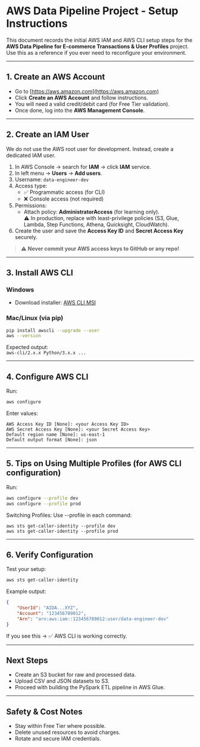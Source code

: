 # AWS Data Pipeline Project - Setup Instructions

This document records the initial AWS IAM and AWS CLI setup steps for the **AWS Data Pipeline for E-commerce Transactions & User Profiles** project.  
Use this as a reference if you ever need to reconfigure your environment.

---

## 1. Create an AWS Account
- Go to [https://aws.amazon.com](https://aws.amazon.com)
- Click **Create an AWS Account** and follow instructions.
- You will need a valid credit/debit card (for Free Tier validation).
- Once done, log into the **AWS Management Console**.

---

## 2. Create an IAM User
We do not use the AWS root user for development. Instead, create a dedicated IAM user.

1. In AWS Console → search for **IAM** → click **IAM** service.
2. In left menu → **Users** → **Add users**.
3. Username: `data-engineer-dev`
4. Access type:
   - ✅ Programmatic access (for CLI)
   - ❌ Console access (not required)
5. Permissions:
   - Attach policy: **AdministratorAccess** (for learning only).  
     ⚠️ In production, replace with least-privilege policies (S3, Glue, Lambda, Step Functions, Athena, Quicksight, CloudWatch).
6. Create the user and save the **Access Key ID** and **Secret Access Key** securely.

> ⚠️ **Never commit your AWS access keys to GitHub or any repo!**

---

## 3. Install AWS CLI
### Windows
- Download installer: [AWS CLI MSI](https://awscli.amazonaws.com/AWSCLIV2.msi)

### Mac/Linux (via pip)
```bash
pip install awscli --upgrade --user
aws --version
```

Expected output:  
`aws-cli/2.x.x Python/3.x.x ...`

---

## 4. Configure AWS CLI
Run:
```bash
aws configure
```

Enter values:
```
AWS Access Key ID [None]: <your Access Key ID>
AWS Secret Access Key [None]: <your Secret Access Key>
Default region name [None]: us-east-1
Default output format [None]: json
```

---

## 5. Tips on Using Multiple Profiles (for AWS CLI configuration)
Run:
```bash
aws configure --profile dev
aws configure --profile prod
```

Switching Profiles: 
Use --profile in each command:
```
aws sts get-caller-identity --profile dev
aws sts get-caller-identity --profile prod
```


---

## 6. Verify Configuration
Test your setup:
```bash
aws sts get-caller-identity
```

Example output:
```json
{
    "UserId": "AIDA...XYZ",
    "Account": "123456789012",
    "Arn": "arn:aws:iam::123456789012:user/data-engineer-dev"
}
```

If you see this → ✅ AWS CLI is working correctly.

---

## Next Steps
- Create an S3 bucket for raw and processed data.
- Upload CSV and JSON datasets to S3.
- Proceed with building the PySpark ETL pipeline in AWS Glue.

---

## Safety & Cost Notes
- Stay within Free Tier where possible.
- Delete unused resources to avoid charges.
- Rotate and secure IAM credentials.
